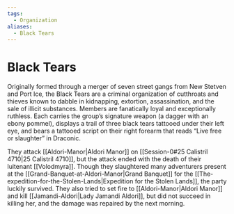 ```yaml
---
tags:
  - Organization
aliases:
  - Black Tears
---
```

# Black Tears
Originally formed through a merger of seven street gangs from New Stetven and Port Ice, the Black Tears are a criminal organization of cutthroats and thieves known to dabble in kidnapping, extortion, assassination, and the sale of illicit substances. Members are fanatically loyal and exceptionally ruthless. Each carries the group’s signature weapon (a dagger with an ebony pommel), displays a trail of three black tears tattooed under their left eye, and bears a tattooed script on their right forearm that reads “Live free or slaughter” in Draconic. 

They attack [[Aldori-Manor|Aldori Manor]] on [[Session-0#25 Calistril 4710|25 Calistril 4710]], but the attack ended with the death of their luitenant [[Volodmyra]]. Though they slaughtered many adventurers present at the [[Grand-Banquet-at-Aldori-Manor|Grand Banquet]] for the [[The-expedition-for-the-Stolen-Lands|Expedition for the Stolen Lands]], the party luckily survived. They also tried to set fire to [[Aldori-Manor|Aldori Manor]] and kill [[Jamandi-Aldori|Lady Jamandi Aldori]], but did not succeed in killing her, and the damage was repaired by the next morning.  